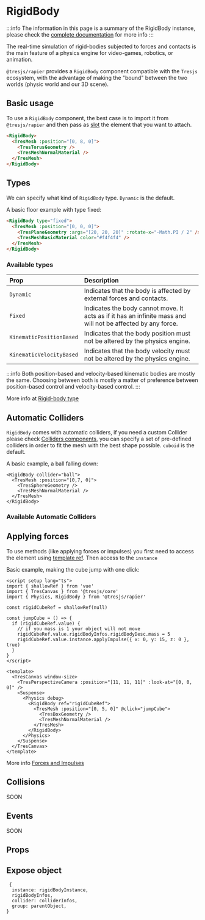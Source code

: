 # RigidBody

:::info
The information in this page is a summary of the RigidBody instance, please check the [complete documentation](https://rapier.rs/docs/user_guides/javascript/rigid_bodies) for more info
:::

The real-time simulation of rigid-bodies subjected to forces and contacts is the main feature of a physics engine for video-games, robotics, or animation.

`@tresjs/rapier` provides a `RigidBody` component compatible with the `Tresjs` ecosystem, with the advantage of making the "bound" between the two worlds (physic world and our 3D scene).

## Basic usage

To use a `RigidBody` component, the best case is to import it from `@tresjs/rapier` and then pass as [slot](https://vuejs.org/guide/components/slots.html#scoped-slots) the element that you want to attach.

```html
<RigidBody>
  <TresMesh :position="[0, 8, 0]">
    <TresTorusGeometry />
    <TresMeshNormalMaterial />
  </TresMesh>
</RigidBody>
```

## Types

We can specify what kind of `RigidBody` type. `Dynamic` is the default.

A basic floor example with type fixed:
```html
<RigidBody type="fixed">
  <TresMesh :position="[0, 0, 0]">
    <TresPlaneGeometry :args="[20, 20, 20]" :rotate-x="-Math.PI / 2" />
    <TresMeshBasicMaterial color="#f4f4f4" />
  </TresMesh>
</RigidBody>
```

### Available types

| Prop             | Description                                          |
| :--------------- | :--------------------------------------------------- |
| `Dynamic`          | Indicates that the body is affected by external forces and contacts. |
| `Fixed` |  Indicates the body cannot move. It acts as if it has an infinite mass and will not be affected by any force.   |
| `KinematicPositionBased`    | Indicates that the body position must not be altered by the physics engine.   |
| `KinematicVelocityBased`          | Indicates that the body velocity must not be altered by the physics engine.|

:::info
Both position-based and velocity-based kinematic bodies are mostly the same. Choosing between both is mostly a matter of preference between position-based control and velocity-based control.
:::

More info at [Rigid-body type](https://rapier.rs/docs/user_guides/javascript/rigid_bodies#rigid-body-type)

##  Automatic Colliders

`RigidBody` comes with automatic colliders, if you need a custom Collider please check [Colliders components](/components/collider), you can specify a set of pre-defined colliders in order to fit the mesh with the best shape possible. `cuboid` is the default.

A basic example, a ball falling down:
```html{1}
<RigidBody collider="ball">
  <TresMesh :position="[0,7, 0]">
    <TresSphereGeometry />
    <TresMeshNormalMaterial />
  </TresMesh>
</RigidBody>

```
### Available Automatic Colliders

## Applying forces

To use methods (like applying forces or impulses) you first need to access the element using [template ref](https://vuejs.org/guide/essentials/template-refs.html#template-refs). Then access to the `instance`

Basic example, making the cube jump with one click:

```vue
<script setup lang="ts">
import { shallowRef } from 'vue'
import { TresCanvas } from '@tresjs/core'
import { Physics, RigidBody } from '@tresjs/rapier'

const rigidCubeRef = shallowRef(null)

const jumpCube = () => {
  if (rigidCubeRef.value) {
    // if you mass is 1 your object will not move
    rigidCubeRef.value.rigidBodyInfos.rigidBodyDesc.mass = 5
    rigidCubeRef.value.instance.applyImpulse({ x: 0, y: 15, z: 0 }, true)
  }
}
</script>

<template>
  <TresCanvas window-size>
    <TresPerspectiveCamera :position="[11, 11, 11]" :look-at="[0, 0, 0]" />
    <Suspense>
      <Physics debug>
        <RigidBody ref="rigidCubeRef">
          <TresMesh :position="[0, 5, 0]" @click="jumpCube">
            <TresBoxGeometry />
            <TresMeshNormalMaterial />
          </TresMesh>
        </RigidBody>
      </Physics>
    </Suspense>
  </TresCanvas>
</template>
```

More info [Forces and Impulses](https://rapier.rs/docs/user_guides/javascript/rigid_bodies#forces-and-impulses)

## Collisions

SOON

## Events

SOON

## Props

## Expose object
```
 {
  instance: rigidBodyInstance,
  rigidBodyInfos,
  collider: colliderInfos,
  group: parentObject,
}
```
